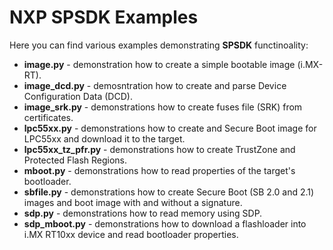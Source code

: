 NXP SPSDK Examples
==================
Here you can find various examples demonstrating **SPSDK** functinoality:

- **image.py** - demonstration how to create a simple bootable image (i.MX-RT).
- **image_dcd.py** - demosntration how to create and parse Device Configuration Data (DCD).
- **image_srk.py** - demonstrations how to create fuses file (SRK) from certificates.
- **lpc55xx.py** - demonstrations how to create and Secure Boot image for LPC55xx and download it to the target.
- **lpc55xx_tz_pfr.py** - demonstrations how to create TrustZone and Protected Flash Regions.
- **mboot.py** - demonstrations how to read properties of the target's bootloader.
- **sbfile.py** - demonstrations how to create Secure Boot (SB 2.0 and 2.1) images and boot image with and without a signature.
- **sdp.py** - demonstrations how to read memory using SDP.
- **sdp_mboot.py** - demonstrations how to download a flashloader into i.MX RT10xx device and read bootloader properties.



